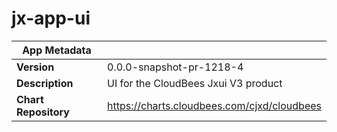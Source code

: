 # jx-app-ui

|App Metadata||
|---|---|
| **Version** | 0.0.0-snapshot-pr-1218-4 |
| **Description** | UI for the CloudBees Jxui V3 product |
| **Chart Repository** | https://charts.cloudbees.com/cjxd/cloudbees |

